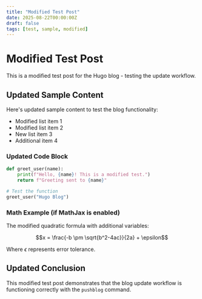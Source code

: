 ```yaml
---
title: "Modified Test Post"
date: 2025-08-22T00:00:00Z
draft: false
tags: [test, sample, modified]
---
```


# Modified Test Post

This is a modified test post for the Hugo blog - testing the update workflow.

## Updated Sample Content

Here's updated sample content to test the blog functionality:

- Modified list item 1
- Modified list item 2
- New list item 3
- Additional item 4

### Updated Code Block

```python
def greet_user(name):
    print(f"Hello, {name}! This is a modified test.")
    return f"Greeting sent to {name}"

# Test the function
greet_user("Hugo Blog")
```

### Math Example (if MathJax is enabled)

The modified quadratic formula with additional variables: 

$$x = \frac{-b \pm \sqrt{b^2-4ac}}{2a} + \epsilon$$

Where $\epsilon$ represents error tolerance.

## Updated Conclusion

This modified test post demonstrates that the blog update workflow is functioning correctly with the `pushblog` command.